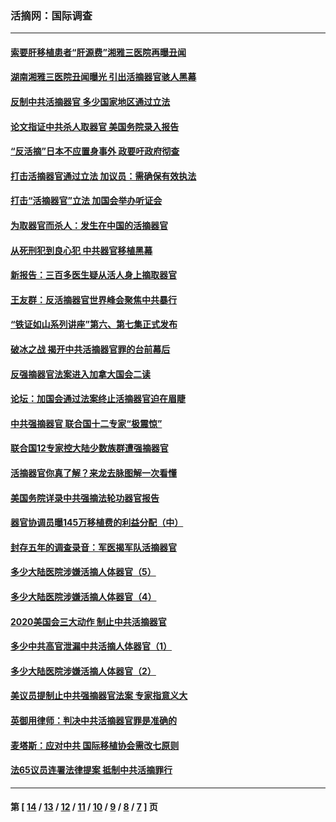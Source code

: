 ### 活摘网：国际调查
---
#### [索要肝移植患者“肝源费”湘雅三医院再曝丑闻](../../pages/nf5947/n14055320.md?09240430) 
#### [湖南湘雅三医院丑闻曝光 引出活摘器官骇人黑幕](../../pages/nf5947/n14051847.md?09240430) 
#### [反制中共活摘器官 多少国家地区通过立法](../../pages/nf5947/n14009863.md?09240430) 
#### [论文指证中共杀人取器官 美国务院录入报告](../../pages/nf5947/n13999890.md?09240430) 
#### [“反活摘”日本不应置身事外 政要吁政府彻查](../../pages/nf5947/n13971188.md?09240430) 
#### [打击活摘器官通过立法 加议员：需确保有效执法](../../pages/nf5947/n13886356.md?09240430) 
#### [打击“活摘器官”立法 加国会举办听证会](../../pages/nf5947/n13869362.md?09240430) 
#### [为取器官而杀人：发生在中国的活摘器官](../../pages/nf5947/n13794731.md?09240430) 
#### [从死刑犯到良心犯 中共器官移植黑幕](../../pages/nf5947/n13764669.md?09240430) 
#### [新报告：三百多医生疑从活人身上摘取器官](../../pages/nf5947/n13703044.md?09240430) 
#### [王友群：反活摘器官世界峰会聚焦中共暴行](../../pages/nf5947/n13250738.md?09240430) 
#### [“铁证如山系列讲座”第六、第七集正式发布](../../pages/nf5947/n13106287.md?09240430) 
#### [破冰之战 揭开中共活摘器官罪的台前幕后](../../pages/nf5947/n13082457.md?09240430) 
#### [反强摘器官法案进入加拿大国会二读](../../pages/nf5947/n13033450.md?09240430) 
#### [论坛：加国会通过法案终止活摘器官迫在眉睫](../../pages/nf5947/n13029839.md?09240430) 
#### [中共强摘器官 联合国十二专家“极震惊”](../../pages/nf5947/n13024313.md?09240430) 
#### [联合国12专家控大陆少数族群遭强摘器官](../../pages/nf5947/n13023877.md?09240430) 
#### [活摘器官你真了解？来龙去脉图解一次看懂](../../pages/nf5947/n13013820.md?09240430) 
#### [美国务院详录中共强摘法轮功器官报告](../../pages/nf5947/n12944519.md?09240430) 
#### [器官协调员曝145万移植费的利益分配（中）](../../pages/nf5947/n12894547.md?09240430) 
#### [封存五年的调查录音：军医揭军队活摘器官](../../pages/nf5947/n12798692.md?09240430) 
#### [多少大陆医院涉嫌活摘人体器官（5）](../../pages/nf5947/n12768383.md?09240430) 
#### [多少大陆医院涉嫌活摘人体器官（4）](../../pages/nf5947/n12664434.md?09240430) 
#### [2020美国会三大动作 制止中共活摘器官](../../pages/nf5947/n12682004.md?09240430) 
#### [多少中共高官泄漏中共活摘人体器官（1）](../../pages/nf5947/n12671234.md?09240430) 
#### [多少大陆医院涉嫌活摘人体器官（2）](../../pages/nf5947/n12655589.md?09240430) 
#### [美议员提制止中共强摘器官法案 专家指意义大](../../pages/nf5947/n12630561.md?09240430) 
#### [英御用律师：判决中共活摘器官罪是准确的](../../pages/nf5947/n12580740.md?09240430) 
#### [麦塔斯：应对中共 国际移植协会需改七原则](../../pages/nf5947/n12514711.md?09240430) 
#### [法65议员连署法律提案 抵制中共活摘罪行](../../pages/nf5947/n12437047.md?09240430) 

---
#### 第 [ [14](./14.md?09240430) / [13](./13.md?09240430) / [12](./12.md?09240430) / [11](./11.md?09240430) / [10](./10.md?09240430) / [9](./9.md?09240430) / [8](./8.md?09240430) / [7](./7.md?09240430) ] 页
